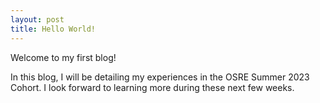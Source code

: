 ```yaml
---
layout: post
title: Hello World!
---
```


Welcome to my first blog!

In this blog, I will be detailing my experiences in the OSRE Summer 2023 Cohort. I look forward to learning more during these next few weeks. 
